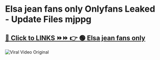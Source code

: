 
 # Elsa jean fans only Onlyfans Leaked - Update Files mjppg

## <h2><a href="https://clipsfans.com/Elsa_jean_fans_only&ref=git">🔗 Click to LINKS ⏩⏩ 👉 🟢 Elsa jean fans only </a></h2>

<a href="https://clipsfans.com/Elsa_jean_fans_only&ref=git" rel="nofollow" data-target="animated-image.originalLink"><img src="https://i.ibb.co.com/xMMVF88/686577567.gif" alt="Viral Video Original" style="max-width: 100%; display: inline-block;" data-target="animated-image.originalImage"></a>

